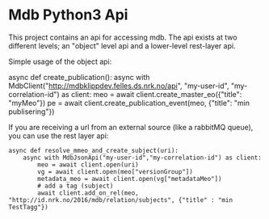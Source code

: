 Mdb Python3 Api
=====================

This project contains an api for accessing mdb. The api exists at two different levels; an
"object" level api and a lower-level rest-layer api.

Simple usage of the object api:

async def create_publication():
    async with MdbClient("http://mdbklippdev.felles.ds.nrk.no/api", "my-user-id", "my-correlation-id") as client:
        meo = await client.create_master_eo({"title": "myMeo"})
        pe = await client.create_publication_event(meo, {"title": "min publisering"})


    
If you are receiving a url from an external source (like a rabbitMQ queue), you can use the rest layer api:

    async def resolve_mmeo_and_create_subject(uri):
        async with MdbJsonApi("my-user-id","my-correlation-id") as client:
            meo = await client.open(uri)
            vg = await client.open(meo["versionGroup"])
            metadata_meo = await client.open(vg["metadataMeo"])
            # add a tag (subject)
            await client.add_on_rel(meo, "http://id.nrk.no/2016/mdb/relation/subjects", {"title" : "min TestTagg"})




